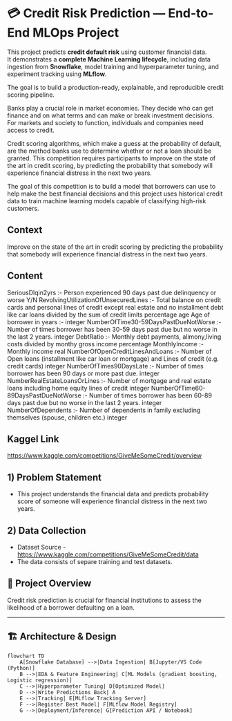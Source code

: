 # 💳 Credit Risk Prediction — End-to-End MLOps Project

This project predicts **credit default risk** using customer financial data.  
It demonstrates a **complete Machine Learning lifecycle**, including data ingestion from **Snowflake**, model training and hyperparameter tuning, and experiment tracking using **MLflow**.  

The goal is to build a production-ready, explainable, and reproducible credit scoring pipeline.

Banks play a crucial role in market economies. They decide who can get finance and on what terms and can make or break investment decisions. For markets and society to function, individuals and companies need access to credit. 

Credit scoring algorithms, which make a guess at the probability of default, are the method banks use to determine whether or not a loan should be granted. This competition requires participants to improve on the state of the art in credit scoring, by predicting the probability that somebody will experience financial distress in the next two years.

The goal of this competition is to build a model that borrowers can use to help make the best financial decisions and this project uses historical credit data to train machine learning models capable of classifying high-risk customers.


## Context
Improve on the state of the art in credit scoring by predicting the probability that somebody will experience financial distress in the next two years.

## Content
SeriousDlqin2yrs	:- Person experienced 90 days past due delinquency or worse 	Y/N
RevolvingUtilizationOfUnsecuredLines	:- Total balance on credit cards and personal lines of credit except real estate and no installment debt like car loans divided by the sum of credit limits	percentage
age	Age of borrower in years	:- integer
NumberOfTime30-59DaysPastDueNotWorse	:- Number of times borrower has been 30-59 days past due but no worse in the last 2 years.	integer
DebtRatio	:- Monthly debt payments, alimony,living costs divided by monthy gross income	percentage
MonthlyIncome	:- Monthly income	real
NumberOfOpenCreditLinesAndLoans	:- Number of Open loans (installment like car loan or mortgage) and Lines of credit (e.g. credit cards)	integer
NumberOfTimes90DaysLate	:- Number of times borrower has been 90 days or more past due.	integer
NumberRealEstateLoansOrLines	:- Number of mortgage and real estate loans including home equity lines of credit	integer
NumberOfTime60-89DaysPastDueNotWorse	:- Number of times borrower has been 60-89 days past due but no worse in the last 2 years.	integer
NumberOfDependents	:- Number of dependents in family excluding themselves (spouse, children etc.)	integer


## Kaggel Link
https://www.kaggle.com/competitions/GiveMeSomeCredit/overview


## 1) Problem Statement

- This project understands the financial data and predicts probability score of someone will experience financial distress in the next two years.


## 2) Data Collection
- Dataset Source - https://www.kaggle.com/competitions/GiveMeSomeCredit/data
- The data consists of separe training and test datasets.



## 🧠 Project Overview

Credit risk prediction is crucial for financial institutions to assess the likelihood of a borrower defaulting on a loan.  

---

## 🏗️ Architecture & Design

```mermaid
flowchart TD
    A[Snowflake Database] -->|Data Ingestion| B[Jupyter/VS Code (Python)]
    B -->|EDA & Feature Engineering| C[ML Models (gradient boosting, Logistic regression)]
    C -->|Hyperparameter Tuning| D[Optimized Model]
    D -->|Write Predictions Back| A
    E -->|Tracking| E[MLflow Tracking Server]
    F -->|Register Best Model| F[MLflow Model Registry]
    G -->|Deployment/Inference| G[Prediction API / Notebook]
    
